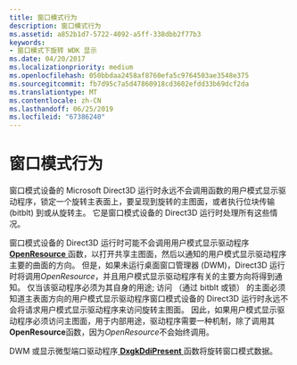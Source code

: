 ```yaml
---
title: 窗口模式行为
description: 窗口模式行为
ms.assetid: a852b1d7-5722-4092-a5ff-338dbb2f77b3
keywords:
- 窗口模式下旋转 WDK 显示
ms.date: 04/20/2017
ms.localizationpriority: medium
ms.openlocfilehash: 050bbdaa2458af8760efa5c9764503ae3548e375
ms.sourcegitcommit: fb7d95c7a5d47860918cd3602efdd33b69dcf2da
ms.translationtype: MT
ms.contentlocale: zh-CN
ms.lasthandoff: 06/25/2019
ms.locfileid: "67386240"
---
```

# <a name="windowed-mode-behavior"></a>窗口模式行为


窗口模式设备的 Microsoft Direct3D 运行时永远不会调用函数的用户模式显示驱动程序，锁定一个旋转主表面上，要呈现到旋转的主图面，或者执行位块传输 (bitblt) 到或从旋转主。 它是窗口模式设备的 Direct3D 运行时处理所有这些情况。

窗口模式设备的 Direct3D 运行时可能不会调用用户模式显示驱动程序[ **OpenResource** ](https://docs.microsoft.com/windows-hardware/drivers/ddi/content/d3dumddi/nc-d3dumddi-pfnd3dddi_openresource)函数，以打开共享主图面，然后以通知的用户模式显示驱动程序主要的曲面的方向。 但是，如果未运行桌面窗口管理器 (DWM)，Direct3D 运行时将调用*OpenResource*，并且用户模式显示驱动程序有关的主要方向将得到通知。 仅当该驱动程序必须为其自身的用途; 访问 （通过 bitblt 或锁） 的主面必须知道主表面方向的用户模式显示驱动程序窗口模式设备的 Direct3D 运行时永远不会将请求用户模式显示驱动程序来访问旋转主图面。 因此，如果用户模式显示驱动程序必须访问主图面，用于内部用途，驱动程序需要一种机制，除了调用其**OpenResource**函数，因为*OpenResource*不会始终调用。

DWM 或显示微型端口驱动程序[ **DxgkDdiPresent** ](https://docs.microsoft.com/windows-hardware/drivers/ddi/content/d3dkmddi/nc-d3dkmddi-dxgkddi_present)函数将旋转窗口模式数据。

 

 





